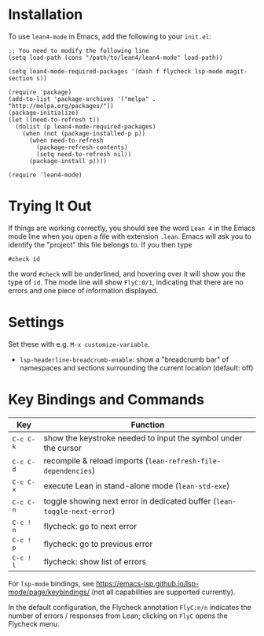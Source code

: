 Installation
============

To use `lean4-mode` in Emacs, add the following to your `init.el`:
```
;; You need to modify the following line
(setq load-path (cons "/path/to/lean4/lean4-mode" load-path))

(setq lean4-mode-required-packages '(dash f flycheck lsp-mode magit-section s))

(require 'package)
(add-to-list 'package-archives '("melpa" . "http://melpa.org/packages/"))
(package-initialize)
(let ((need-to-refresh t))
  (dolist (p lean4-mode-required-packages)
    (when (not (package-installed-p p))
      (when need-to-refresh
        (package-refresh-contents)
        (setq need-to-refresh nil))
      (package-install p))))

(require 'lean4-mode)
```

Trying It Out
=============

If things are working correctly, you should see the word ``Lean 4`` in the
Emacs mode line when you open a file with extension `.lean`. Emacs will ask you
to identify the "project" this file belongs to. If you then type
```lean
#check id
```
the word ``#check`` will be underlined, and hovering over it will show
you the type of ``id``. The mode line will show ``FlyC:0/1``, indicating
that there are no errors and one piece of information displayed.

Settings
========

Set these with e.g. `M-x customize-variable`.

* `lsp-headerline-breadcrumb-enable`: show a "breadcrumb bar" of namespaces and sections surrounding the current location (default: off)

Key Bindings and Commands
=========================

| Key                | Function                                                                 |
|--------------------|--------------------------------------------------------------------------|
| <kbd>C-c C-k</kbd> | show the keystroke needed to input the symbol under the cursor           |
| <kbd>C-c C-d</kbd> | recompile & reload imports (`lean-refresh-file-dependencies`)            |
| <kbd>C-c C-x</kbd> | execute Lean in stand-alone mode (`lean-std-exe`)                        |
| <kbd>C-c C-n</kbd> | toggle showing next error in dedicated buffer (`lean-toggle-next-error`) |
| <kbd>C-c ! n</kbd> | flycheck: go to next error                                               |
| <kbd>C-c ! p</kbd> | flycheck: go to previous error                                           |
| <kbd>C-c ! l</kbd> | flycheck: show list of errors                                            |

For `lsp-mode` bindings, see https://emacs-lsp.github.io/lsp-mode/page/keybindings/ (not all capabilities are supported currently).

In the default configuration, the Flycheck annotation `FlyC:n/n` indicates the
number of errors / responses from Lean; clicking on `FlyC` opens the Flycheck menu.
